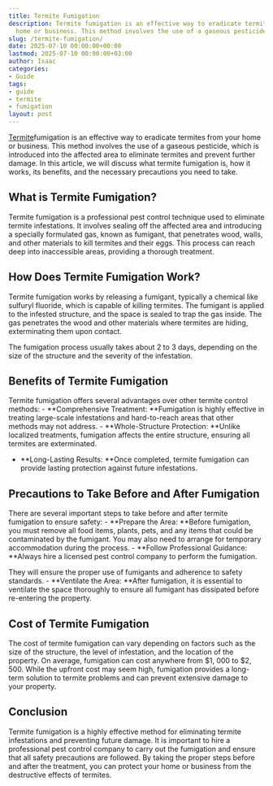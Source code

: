 ```yaml
---
title: Termite Fumigation
description: Termite fumigation is an effective way to eradicate termites from your
  home or business. This method involves the use of a gaseous pesticide, which is...
slug: /termite-fumigation/
date: 2025-07-10 00:00:00+00:00
lastmod: 2025-07-10 00:00:00+03:00
author: Isaac
categories:
- Guide
tags:
- guide
- termite
- fumigation
layout: post
---
```

[Termite](https://pestpolicy.com/do-flying-termites-eat-wood/)fumigation is an effective way to eradicate termites from your home or business. This method involves the use of a gaseous pesticide, which is introduced into the affected area to eliminate termites and prevent further damage. In this article, we will discuss what termite fumigation is, how it works, its benefits, and the necessary precautions you need to take.

##  What is Termite Fumigation?

Termite fumigation is a professional pest control technique used to eliminate termite infestations. It involves sealing off the affected area and introducing a specially formulated gas, known as fumigant, that penetrates wood, walls, and other materials to kill termites and their eggs. This process can reach deep into inaccessible areas, providing a thorough treatment.

##  How Does Termite Fumigation Work?

Termite fumigation works by releasing a fumigant, typically a chemical like sulfuryl fluoride, which is capable of killing termites. The fumigant is applied to the infested structure, and the space is sealed to trap the gas inside. The gas penetrates the wood and other materials where termites are hiding, exterminating them upon contact.

The fumigation process usually takes about 2 to 3 days, depending on the size of the structure and the severity of the infestation.

##  Benefits of Termite Fumigation

Termite fumigation offers several advantages over other termite control methods: - **Comprehensive Treatment: **Fumigation is highly effective in treating large-scale infestations and hard-to-reach areas that other methods may not address. - **Whole-Structure Protection: **Unlike localized treatments, fumigation affects the entire structure, ensuring all termites are exterminated.

- **Long-Lasting Results: **Once completed, termite fumigation can provide lasting protection against future infestations.

##  Precautions to Take Before and After Fumigation

There are several important steps to take before and after termite fumigation to ensure safety: - **Prepare the Area: **Before fumigation, you must remove all food items, plants, pets, and any items that could be contaminated by the fumigant. You may also need to arrange for temporary accommodation during the process. - **Follow Professional Guidance: **Always hire a licensed pest control company to perform the fumigation.

They will ensure the proper use of fumigants and adherence to safety standards. - **Ventilate the Area: **After fumigation, it is essential to ventilate the space thoroughly to ensure all fumigant has dissipated before re-entering the property.

##  Cost of Termite Fumigation

The cost of termite fumigation can vary depending on factors such as the size of the structure, the level of infestation, and the location of the property. On average, fumigation can cost anywhere from $1, 000 to $2, 500. While the upfront cost may seem high, fumigation provides a long-term solution to termite problems and can prevent extensive damage to your property.

##  Conclusion

Termite fumigation is a highly effective method for eliminating termite infestations and preventing future damage. It is important to hire a professional pest control company to carry out the fumigation and ensure that all safety precautions are followed. By taking the proper steps before and after the treatment, you can protect your home or business from the destructive effects of termites.
